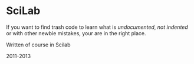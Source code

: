 # SciLab

If you want to find trash code to learn what is *undocumented*, *not indented* or with other newbie mistakes, your are in the right place.

Written of course in Scilab

2011-2013
